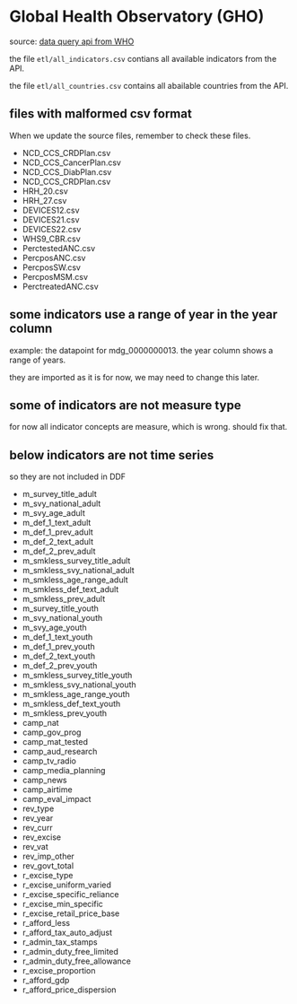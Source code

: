 # Global Health Observatory (GHO)

source: [data query api from WHO](http://apps.who.int/gho/data/node.resources.api?lang=en)

the file `etl/all_indicators.csv` contians all available indicators from the API.

the file `etl/all_countries.csv` contains all abailable countries from the API.

## files with malformed csv format

When we update the source files, remember to check these files.

* NCD_CCS_CRDPlan.csv
* NCD_CCS_CancerPlan.csv
* NCD_CCS_DiabPlan.csv
* NCD_CCS_CRDPlan.csv
* HRH_20.csv
* HRH_27.csv
* DEVICES12.csv 
* DEVICES21.csv 
* DEVICES22.csv
* WHS9_CBR.csv
* PerctestedANC.csv
* PercposANC.csv
* PercposSW.csv
* PercposMSM.csv
* PerctreatedANC.csv


## some indicators use a range of year in the year column

example: the datapoint for mdg_0000000013. the year column shows a range of years.

they are imported as it is for now, we may need to change this later.


## some of indicators are not measure type

for now all indicator concepts are measure, which is wrong. should fix that.


## below indicators are not time series

so they are not included in DDF

* m_survey_title_adult
* m_svy_national_adult
* m_svy_age_adult
* m_def_1_text_adult
* m_def_1_prev_adult
* m_def_2_text_adult
* m_def_2_prev_adult
* m_smkless_survey_title_adult
* m_smkless_svy_national_adult
* m_smkless_age_range_adult
* m_smkless_def_text_adult
* m_smkless_prev_adult
* m_survey_title_youth
* m_svy_national_youth
* m_svy_age_youth
* m_def_1_text_youth
* m_def_1_prev_youth
* m_def_2_text_youth
* m_def_2_prev_youth
* m_smkless_survey_title_youth
* m_smkless_svy_national_youth
* m_smkless_age_range_youth
* m_smkless_def_text_youth
* m_smkless_prev_youth
* camp_nat
* camp_gov_prog
* camp_mat_tested
* camp_aud_research
* camp_tv_radio
* camp_media_planning
* camp_news
* camp_airtime
* camp_eval_impact
* rev_type
* rev_year
* rev_curr
* rev_excise
* rev_vat
* rev_imp_other
* rev_govt_total
* r_excise_type
* r_excise_uniform_varied
* r_excise_specific_reliance
* r_excise_min_specific
* r_excise_retail_price_base
* r_afford_less
* r_afford_tax_auto_adjust
* r_admin_tax_stamps
* r_admin_duty_free_limited
* r_admin_duty_free_allowance
* r_excise_proportion
* r_afford_gdp
* r_afford_price_dispersion



